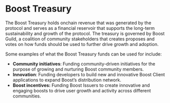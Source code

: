 # Boost Treasury

The Boost Treasury holds onchain revenue that was generated by the protocol and serves as a financial reservoir that supports the long-term sustainability and growth of the protocol. The treasury is governed by Boost Guild, a coalition of community stakeholders that creates proposes and votes on how funds should be used to further drive growth and adoption.

Some examples of what the Boost Treasury funds can be used for include:

* **Community initiatives**: Funding community-driven initiatives for the purpose of growing and nurturing Boost community members.
* **Innovation**: Funding developers to build new and innovative Boost Client applications to expand Boost’s distribution network.
* **Boost incentives:** Funding Boost Issuers to create innovative and engaging boosts to drive user growth and activity across different communities.
